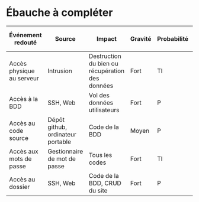 # Ébauche à compléter

Événement redouté | Source | Impact | Gravité | Probabilité | Niveau de risque
----- | ----- | ----- | ----- | ----- | ----- |
Accès physique au serveur | Intrusion | Destruction du bien ou récupération des données | Fort | TI | Limité
Accès à la BDD | SSH, Web | Vol des données utilisateurs | Fort | P | Modéré
Accès au code source | Dépôt github, ordinateur portable | Code de la BDD | Moyen | P | Modéré
Accès aux mots de passe | Gestionnaire de mot de passe | Tous les codes | Fort | TI | Limité
Accès au dossier | SSH, Web | Code de la BDD, CRUD du site | Fort | P | Modéré
